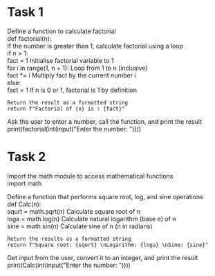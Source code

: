 # Task 1
Define a function to calculate factorial  
def factorial(n):  
    If the number is greater than 1, calculate factorial using a loop  
    if n > 1:  
        fact = 1                  Initialise factorial variable to 1  
        for i in range(1, n + 1):        Loop from 1 to n (inclusive)  
            fact *= i            Multiply fact by the current number i  
    else:  
        fact = 1                 If n is 0 or 1, factorial is 1 by definition  

    Return the result as a formatted string  
    return f"Factorial of {n} is : {fact}"  

Ask the user to enter a number, call the function, and print the result  
print(factorial(int(input("Enter the number: "))))  
 


# Task 2

Import the math module to access mathematical functions  
import math  

Define a function that performs square root, log, and sine operations  
def Calc(n):  
    squrt = math.sqrt(n)      Calculate square root of n  
    loga = math.log(n)        Calculate natural logarithm (base e) of n  
    sine = math.sin(n)        Calculate sine of n (n in radians)  
    
    Return the results as a formatted string  
    return f"Square root: {squrt} \nLogarithm: {loga} \nSine: {sine}"  

Get input from the user, convert it to an integer, and print the result  
print(Calc(int(input("Enter the number: "))))  
